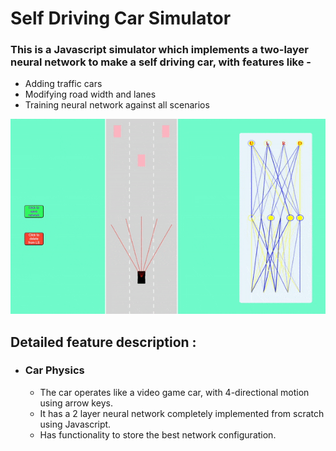 # Self Driving Car Simulator

### This is a Javascript simulator which implements a two-layer neural network to make a self driving car, with features like - 
  - Adding traffic cars
  - Modifying road width and lanes
  - Training neural network against all scenarios

<img src="self-driving-car.gif" alt="drawing" width="900"/>

## Detailed feature description : 
  - ### Car Physics
    - The car operates like a video game car, with 4-directional motion using arrow keys.
    - It has a 2 layer neural network completely implemented from scratch using Javascript.
    - Has functionality to store the best network configuration.
  

